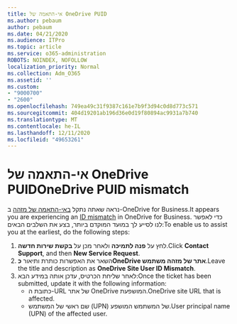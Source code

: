 ```yaml
---
title: אי-התאמה של OneDrive PUID
ms.author: pebaum
author: pebaum
ms.date: 04/21/2020
ms.audience: ITPro
ms.topic: article
ms.service: o365-administration
ROBOTS: NOINDEX, NOFOLLOW
localization_priority: Normal
ms.collection: Adm_O365
ms.assetid: ''
ms.custom:
- "9000700"
- "2600"
ms.openlocfilehash: 749ea49c31f9387c161e7b9f3d94c0d8d773c571
ms.sourcegitcommit: 404d19201ab196d36e0d19f80894ac9931a7b740
ms.translationtype: MT
ms.contentlocale: he-IL
ms.lasthandoff: 12/11/2020
ms.locfileid: "49653261"
---
```

# <a name="onedrive-puid-mismatch"></a><span data-ttu-id="7b3f8-102">אי-התאמה של OneDrive PUID</span><span class="sxs-lookup"><span data-stu-id="7b3f8-102">OneDrive PUID mismatch</span></span>

<span data-ttu-id="7b3f8-103">נראה שאתה נתקל [באי-התאמה של מזהה](https://docs.microsoft.com/sharepoint/troubleshoot/administration/access-denied-or-need-permission-error-sharepoint-online-or-onedrive-for-business#when-accessing-a-onedrive-site) ב-OneDrive for Business.</span><span class="sxs-lookup"><span data-stu-id="7b3f8-103">It appears you are experiencing an [ID mismatch](https://docs.microsoft.com/sharepoint/troubleshoot/administration/access-denied-or-need-permission-error-sharepoint-online-or-onedrive-for-business#when-accessing-a-onedrive-site) in OneDrive for Business.</span></span> <span data-ttu-id="7b3f8-104">כדי לאפשר לנו לסייע לך במועד המוקדם ביותר, בצע את השלבים הבאים:</span><span class="sxs-lookup"><span data-stu-id="7b3f8-104">To enable us to assist you at the earliest, do the following steps:</span></span>

1. <span data-ttu-id="7b3f8-105">לחץ על  **פנה לתמיכה** ולאחר מכן על  **בקשת שירות חדשה**.</span><span class="sxs-lookup"><span data-stu-id="7b3f8-105">Click  **Contact Support**, and then  **New Service Request**.</span></span>
2. <span data-ttu-id="7b3f8-106">השאר את האפשרות כותרת ותיאור  **כOneDrive אתר של מזהה משתמש**.</span><span class="sxs-lookup"><span data-stu-id="7b3f8-106">Leave the title and description as  **OneDrive Site User ID Mismatch**.</span></span>
3. <span data-ttu-id="7b3f8-107">לאחר שליחת הכרטיס, עדכן אותה במידע הבא:</span><span class="sxs-lookup"><span data-stu-id="7b3f8-107">Once the ticket has been submitted, update it with the following information:</span></span>
    - <span data-ttu-id="7b3f8-108">כתובת ה-URL של אתר OneDrive המושפעת.</span><span class="sxs-lookup"><span data-stu-id="7b3f8-108">OneDrive site URL that is affected.</span></span>
    - <span data-ttu-id="7b3f8-109">שם ראשי של המשתמש (UPN) של המשתמש המושפע.</span><span class="sxs-lookup"><span data-stu-id="7b3f8-109">User principal name (UPN) of the affected user.</span></span>
